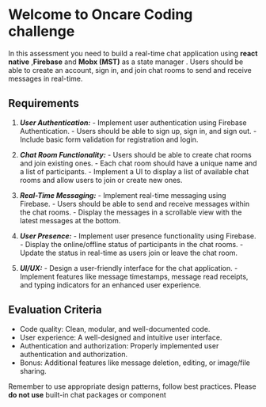 # Welcome to Oncare Coding challenge

In this assessment you need to build a real-time chat application using **react native** ,**Firebase** and **Mobx (MST)** as a state manager . Users should be able to create an account, sign in, and join chat rooms to send and receive messages in real-time.

## Requirements

1. **_User Authentication:_** - Implement user authentication using Firebase Authentication. - Users should be able to sign up, sign in, and sign out. - Include basic form validation for registration and login.
2. **_Chat Room Functionality:_** - Users should be able to create chat rooms and join existing ones. - Each chat room should have a unique name and a list of participants. - Implement a UI to display a list of available chat rooms and allow users to join or create new ones.

3. **_Real-Time Messaging:_** - Implement real-time messaging using Firebase. - Users should be able to send and receive messages within the chat rooms. - Display the messages in a scrollable view with the latest messages at the bottom.
4. **_User Presence:_** - Implement user presence functionality using Firebase. - Display the online/offline status of participants in the chat rooms. - Update the status in real-time as users join or leave the chat room.
5. **_UI/UX:_** - Design a user-friendly interface for the chat application. - Implement features like message timestamps, message read receipts, and typing indicators for an enhanced user experience.

## **Evaluation Criteria**

- Code quality: Clean, modular, and well-documented code.
- User experience: A well-designed and intuitive user interface.
- Authentication and authorization: Properly implemented user authentication and authorization.
- Bonus: Additional features like message deletion, editing, or image/file sharing.

Remember to use appropriate design patterns, follow best practices.
Please **do not use** built-in chat packages or component
